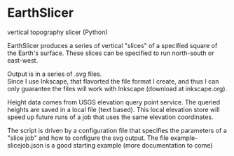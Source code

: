 # EarthSlicer
vertical topography slicer (Python)

EarthSlicer produces a series of vertical "slices" of a specified square of the Earth's surface.
These slices can be specified to run north-south or east-west.

Output is in a series of .svg files.  
Since I use Inkscape, that flavorted the file format I create, and thus I can only guarantee the files will work with Inkscape (download at inkscape.org).

Height data comes from USGS elevation query point service.
The queried heights are saved in a local file (text based).
This local elevation store will speed up future runs of a job that uses the same elevation coordinates.

The script is driven by a configuration file that specifies the parameters of a "slice job" and how to configure the svg output.
The file example-slicejob.json is a good starting example (more documentation to come)

